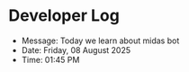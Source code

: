 # Developer Log
- Message: Today we learn about midas bot
- Date: Friday, 08 August 2025
- Time: 01:45 PM
